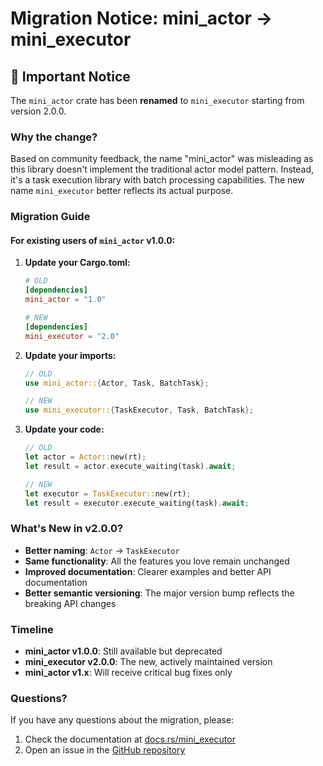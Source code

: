 # Migration Notice: mini_actor → mini_executor

## 🚨 Important Notice

The `mini_actor` crate has been **renamed** to `mini_executor` starting from version 2.0.0.

### Why the change?

Based on community feedback, the name "mini_actor" was misleading as this library doesn't implement the traditional actor model pattern. Instead, it's a task execution library with batch processing capabilities. The new name `mini_executor` better reflects its actual purpose.

### Migration Guide

#### For existing users of `mini_actor` v1.0.0:

1. **Update your Cargo.toml:**
   ```toml
   # OLD
   [dependencies]
   mini_actor = "1.0"
   
   # NEW
   [dependencies]
   mini_executor = "2.0"
   ```

2. **Update your imports:**
   ```rust
   // OLD
   use mini_actor::{Actor, Task, BatchTask};
   
   // NEW
   use mini_executor::{TaskExecutor, Task, BatchTask};
   ```

3. **Update your code:**
   ```rust
   // OLD
   let actor = Actor::new(rt);
   let result = actor.execute_waiting(task).await;
   
   // NEW
   let executor = TaskExecutor::new(rt);
   let result = executor.execute_waiting(task).await;
   ```

### What's New in v2.0.0?

- **Better naming**: `Actor` → `TaskExecutor`
- **Same functionality**: All the features you love remain unchanged
- **Improved documentation**: Clearer examples and better API documentation
- **Better semantic versioning**: The major version bump reflects the breaking API changes

### Timeline

- **mini_actor v1.0.0**: Still available but deprecated
- **mini_executor v2.0.0**: The new, actively maintained version
- **mini_actor v1.x**: Will receive critical bug fixes only

### Questions?

If you have any questions about the migration, please:
1. Check the documentation at [docs.rs/mini_executor](https://docs.rs/mini_executor)
2. Open an issue in the [GitHub repository](https://github.com/hsa00000/mini_executor)
